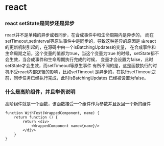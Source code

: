 # react

### react setState是同步还是异步

react并不是单纯的异步或者同步，在合成事件中和生命周期内是异步的， 而在setTimeout,setInterval等原生事件中是同步的，导致这种差异的原因是 由react的更新机制引起的，在源码中由一个isBatchingUpdates的变量，
在合成事件和生命周期之前，这个变量的值都为true，当这个变量为true 的时候，setState都不会生效，当合成事件和生命周期执行完成的时候， 变量才会设置为false，此时setState才会生效，而setTimeout等原生事件
有所不同的是，这是函数执行的时机不受react内部逻辑的影响，比如setTimeout 是异步的，在执行setTimeout之前，同步任务已经执行完成，此时isBatchingUpdates 已经被设置为false。


### 什么是高阶组件，并且举例说明

高阶组件就是一个函数，该函数接受一个组件作为参数并且返回一个新的组件

```tsx
function WithTest(WrappedComponent, name) {
    return function () {
        return <div>
            <WrappedComponent name={name}/>
        </div>
    }
}
```
